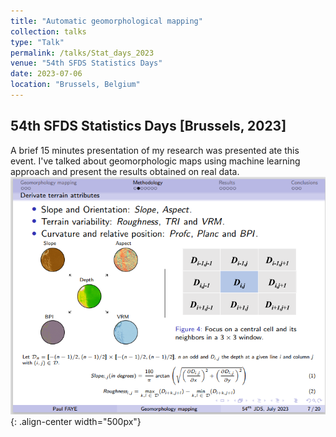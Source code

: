 ```yaml
---
title: "Automatic geomorphological mapping"
collection: talks
type: "Talk"
permalink: /talks/Stat_days_2023
venue: "54th SFDS Statistics Days"
date: 2023-07-06
location: "Brussels, Belgium"
---
```


## 54th SFDS Statistics Days [Brussels, 2023] 
A brief 15 minutes presentation of my research was presented ate this event. I've talked about geomorphologic maps using machine learning approach and present the results obtained
 on real data.
![JDS - 54](https://github.com/latsouckfaye/faye-paul.github.io/blob/master/images/JDS54.png?raw=true){: .align-center width="500px"}
